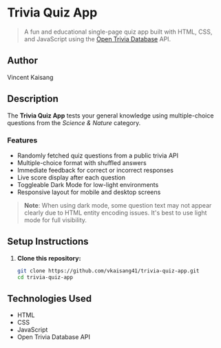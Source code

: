 # Trivia Quiz App

> A fun and educational single-page quiz app built with HTML, CSS, and JavaScript using the [Open Trivia Database](https://opentdb.com/) API.

## Author

Vincent Kaisang

## Description

The **Trivia Quiz App** tests your general knowledge using multiple-choice questions from the *Science & Nature* category.

### Features

- Randomly fetched quiz questions from a public trivia API
- Multiple-choice format with shuffled answers
- Immediate feedback for correct or incorrect responses
- Live score display after each question
- Toggleable Dark Mode for low-light environments
- Responsive layout for mobile and desktop screens

>**Note**: When using dark mode, some question text may not appear clearly due to HTML entity encoding issues. It's best to use light mode for full visibility.

## Setup Instructions

1. **Clone this repository:**

   ```bash
   git clone https://github.com/vkaisang41/trivia-quiz-app.git
   cd trivia-quiz-app

## Technologies Used

- HTML
- CSS
- JavaScript
- Open Trivia Database API


